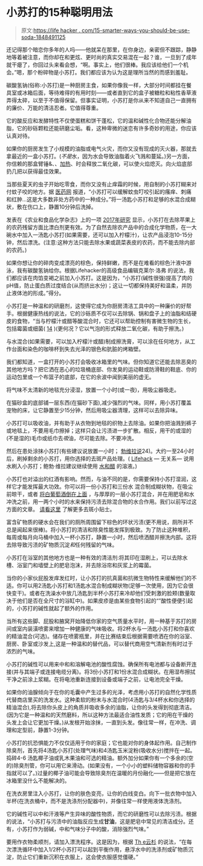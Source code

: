 # 小苏打的15种聪明用法

> 原文:[https://life hacker . com/15-smarter-ways-you-should-be-use-soda-1848491125](https://lifehacker.com/15-smarter-ways-you-should-be-using-baking-soda-1848491125)

还记得那个暗恋你多年的人吗——他就呆在那里，在你身边，亲密但不跟踪，静静地等着被注意，而你却在和更炫、更时尚的真实交易混在一起？谁，一旦到了成年就干瘪了，你回过头来看会想，“啊。事实上，他们很棒。我应该给他们一个机会。”嗯，那个粉碎物是小苏打。我们都应该为认为这是理所当然的而感到羞耻。

碳酸氢钠(俗称:小苏打)是一种厨房主食，如果你像我一样，大部分时间都挂在餐具室或冰箱后面，等待难得的有用时刻——或者直到它的盒子被糖粒和粘性香草液弄得太碎，以至于不值得保留。但事实证明，小苏打是你从来不知道自己一直拥有的廉价、万能的清洁忍者。它值得尊重。

它的酸反应和发酵特性不仅使蛋糕和饼干蓬松，它的温和碱性化合物还能分解油脂，它的砂砾颗粒还能研磨尘垢。看，这种卑微的迷恋有许多奇妙的用途，你应该认真对待。

如果你的厨房发生了小规模的油脂或电气火灾，而你又没有现成的灭火器，那就去拿最近的一盒小苏打。(*不是*水，因为水会导致油脂着火飞溅和蔓延。)另一方面，你信赖的那盒臂锤&、、[加热](https://www.verywellhealth.com/how-to-put-out-a-grease-fire-1298709#:~:text=Baking%20soda%20is%20effective%20because,getting%20the%20oxygen%20it%20needs.)、时会释放二氧化碳，可以使火焰熄灭。向火焰底部扔几把以获得最佳效果。

当那些夏天的虫子开始吃零食，而你又没有止痒霜的时候，用自制的小苏打糊来对付蚊子咬的地方。据 [医药网](https://www.medicinenet.com/home_remedies_for_mosquito_bites/article.htm) 报道，“小苏打可以缓解蚊虫叮咬引起的瘙痒、刺痛和红肿...这是大多数非处方药中的一种成分。”将一汤匙小苏打和足够的水混合成糊状，敷在伤口上，静置10分钟后洗掉。

发表在《农业和食品化学杂志》上的一项 [2017年研究](https://pubs.acs.org/doi/10.1021/acs.jafc.7b03118) 显示，小苏打在去除苹果上的农药残留方面比漂白剂更有效。为了自然去除农产品中的合成化学物质，在一大碗水中加入一汤匙小苏打(如果需要，还可以加入柠檬汁)，让农产品浸泡10-15分钟，然后漂洗。(注意:这种方法只能去除水果或蔬菜表皮的农药，而不能去除内部的农药。)

如果你想让你的碎肉变成漂亮的棕色，保持鲜嫩，而不是在难看的棕色汁液中游泳，我有碳酸氢钠给你。根据Lifehacker的高级食品编辑克莱尔·洛弗 的说法，我们都应该在肉馅变褐之前加入小苏打。这是因为，“小苏打(碱性很强)提高了肉的pH值，防止蛋白质过度结合(从而挤出水分)；这让一切都保持美好和温柔，并防止液体池的形成。”得分。

小苏打是一种温和的研磨剂，这使得它成为你厨房清洁工具中的一种廉价的好帮手。根据健康热线的说法，它的沙砾质不仅可以去除锅、锅和盘子上的油脂和结硬皮的食物，“当与柠檬汁或醋等酸混合时，它还可以帮助控制有害微生物的生长，包括霉菌或细菌( [14](https://www.ncceh.ca/sites/default/files/Alternative_Antimicrobial_Agents_Aug_2014.pdf) )(更何况？它以气泡的形式释放二氧化碳，有助于擦洗。)

与水混合(如果需要，可以加入柠檬汁或醋)制成擦洗膏，可以涂在任何地方，从工作台面和染色的咖啡杯到失去光泽的银色和肮脏的烤箱壁。

我们都知道，一盒打开的小苏打会吸收冰箱里的气味。但你知道它还能去除恶臭的其他地方吗？把它洒在恶心的垃圾桶底部、你发臭的运动鞋或防滑鞋的鞋底、你的运动包里或一个布篮子的底部，在它的余波中闻到美丽的虚无。

将气味不太清新的地毯充分浸湿，放置一个小时(或一夜)，用吸尘器吸走。

在猫砂盒的底部铺一层东西(在猫砂下面),减少强烈的气味。同样，用小苏打覆盖宠物的床，让它静置至少15分钟，然后用吸尘器清理，这样可以去除异味。

小苏打可以吸收油，并有助于从衣物到地毯的织物上去除油。如果你把油溅到裤子或地毯上，不要用毛巾擦掉；这样只会让污渍进一步扩散。相反，用干的或湿的(不是湿的)毛巾或纸巾去*吸*油，尽可能去除。不要冲洗。

然后在患处涂抹小苏打(有些建议说放置一小时； [勃维拉说](https://www.bobvila.com/articles/how-to-get-oil-out-of-clothes/)24)。大约一至24小时后，刷掉剩余的小苏打，用你选择的去斑产品处理。( [Lifehack](https://www.lifehack.org/articles/lifestyle/55-special-uses-for-baking-soda-you-never-knew.html) — 无关系— 说用水刷入小苏打；鲍勃·维拉建议继续使用 [水和醋](https://www.bobvila.com/articles/how-to-get-oil-out-of-clothes/) 的溶液。)

小苏打也对溢出的红酒有影响。然而，与油不同的是，你需要保持小苏打湿润，这样它才能发挥最大功效。你可以将一份小苏打和三份水 混合制成糊状物，在吸尘前晾干，或者 [将白葡萄酒倒在上面](https://learn.winecoolerdirect.com/removing-red-wine-stains/) ，与厚厚的一层小苏打混合，并在用肥皂和水冲洗之前，用一两个小时的水来保持污渍去除混合物的水合作用。我们以前写过这方面的文章。 [请看这里](https://lifehacker.com/use-baking-soda-and-vinegar-to-clean-your-carpet-5992036) 了解更多去斑小贴士。

富含矿物质的硬水会在我们的厕所周围留下棕色的环状污渍(更不用说，厕所并不总是闻起来很棒)。将小苏打的清洁和除臭性能发挥到极致。为了防止这种堆积，每周或每月向马桶中加入一杯小苏打，静置一小时，然后喷洒醋并擦洗内部。这将去除导致污渍的矿物质沉淀*和*任何残留的气味。

小苏打在浴室的其他地方也是一种有效的清洁剂:将其印在湿刷上，可以去除水槽、浴室门和墙壁上的肥皂泡沫，并去除浴帘和灰浆上的霉菌。

当你的小家伙屁股发痒发红时，让小苏打的抗真菌和抗微生物特性来缓解他们的不适。你可以用2汤匙小苏打和1汤匙水混合制成糊状物(足够一次使用，因为它会很快变干)。或者在洗澡水中放几汤匙到半杯小苏打来冷却他们受刺激的脸颊(数量取决于他们是否在全尺寸的浴缸中)。如果皮疹是由某些食物引起的“”酸性便便引起的，小苏打的碱性就起了额外的作用。

当所有这些脚、屁股和腋窝开始降低你家的空气质量水平时，用一种基于苏打的房间或室内装潢喷雾来增加一种健康的气味吸收。将2杯水与一汤匙小苏打和你喜欢的精油混合(可选)。储存在喷雾瓶里，并在比赛结束后根据需要喷洒在你的浴室、厨房、卧室或沙发上,这是一种温和的替代品，可以替代商用空气清新剂有时过于浓烈的气味。

小苏打的碱性可以用来中和和溶解电池的酸性腐蚀。确保所有电池都与设备断开连接(并与其端子或连接电缆分离)。将3份小苏打和1份水混合成糊状。在用湿布擦拭干净之前涂上浆糊。在将电池重新连接到设备或端子之前，让电池完全干燥。

如果你的油腺倾向于在你的毛囊中产生过多的光泽，考虑用小苏打的自然化学性质代替商店里买的洗发水。这种柔软的粉末与水混合时(4汤匙与3/4杯水和你选择的精油混合),将去除你头皮上的角质并吸收多余的油脂，让你的头发得到彻底清洁。(因为它是一种温和的天然磨料，所以这种方法最适合油性发质；它的用在干燥的头发上会让它更加干燥。)从发根开始涂抹，一直到头发。像往常一样，在冲洗、调理和定型前，静置1-3分钟。

小苏打的抗恐惧能力不仅仅适用于你的家庭；它也能对你的身体起作用。自己制作除臭剂，首先将4汤匙小苏打(处理气味)和4汤匙玉米淀粉(吸收水分)搅拌在一起。捣碎4-6 汤匙椰子油或乳木果油和可选的精油。额外加分如果你有一个多余的(空的)除臭剂管，你可以用它来滑动。(如果没有，一个小小的塑料储物容器和你的手指就可以了。)过量的椰子油可能会导致除臭剂在温暖的月份融化——但是把它放在冰箱里没什么不能解决的。

在洗衣房里注入小苏打，让你的肤色变亮，让你的白线变白。向下一批衣物中加入半杯(在洗衣桶中，而不是洗涤剂分配器中)，并像往常一样使用液体洗涤剂。

它的碱性可以中和汗液等产生异味的酸性物质，而它的研磨性可以去除污渍。根据的说法，“小苏打与污渍中的油脂反应生成**甘油**，这是肥皂中常见的清洁成分。还有，小苏打作为弱碱，中和气味分子中的酸，消除强烈气味。”

要用作衣物柔顺剂，请加入漂洗程序。这是因为，根据 [Th e云杉](https://www.thespruce.com/use-baking-soda-in-laundry-2145765#:~:text=Soften%20Fabrics%20Naturally,-The%20Spruce%20%2F%20Kori&text=Adding%201%2F2%20cup%20of%20baking%20soda%20to%20each%20rinse,can%20make%20clothing%20feel%20stiff.) 的说法，“在每次漂洗循环中加入1/2杯小苏打可以起到平衡作用，悬浮水中的洗涤剂或矿物质沉淀，防止它们重新沉积在衣服上，这会使衣服感觉僵硬。”